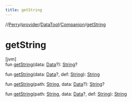 ```yaml
---
title: getString
---
```

//[Perry](../../../../index.html)/[provider](../../index.html)/[DataTool](../index.html)/[Companion](index.html)/[getString](get-string.html)



# getString



[jvm]\
fun [getString](get-string.html)(data: [Data](../../-data/index.html)?): [String](https://kotlinlang.org/api/latest/jvm/stdlib/kotlin/-string/index.html)?

fun [getString](get-string.html)(data: [Data](../../-data/index.html)?, def: [String](https://kotlinlang.org/api/latest/jvm/stdlib/kotlin/-string/index.html)): [String](https://kotlinlang.org/api/latest/jvm/stdlib/kotlin/-string/index.html)

fun [getString](get-string.html)(path: [String](https://kotlinlang.org/api/latest/jvm/stdlib/kotlin/-string/index.html), data: [Data](../../-data/index.html)?): [String](https://kotlinlang.org/api/latest/jvm/stdlib/kotlin/-string/index.html)?

fun [getString](get-string.html)(path: [String](https://kotlinlang.org/api/latest/jvm/stdlib/kotlin/-string/index.html), data: [Data](../../-data/index.html)?, def: [String](https://kotlinlang.org/api/latest/jvm/stdlib/kotlin/-string/index.html)): [String](https://kotlinlang.org/api/latest/jvm/stdlib/kotlin/-string/index.html)




